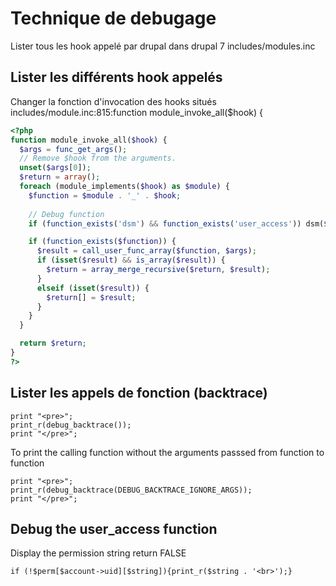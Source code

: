 # Technique de debugage

Lister tous les hook appelé par drupal 
dans drupal 7
includes/modules.inc

## Lister les différents hook appelés

Changer la fonction d'invocation des hooks
situés 
includes/module.inc:815:function module_invoke_all($hook) {


``` php
<?php 
function module_invoke_all($hook) {
  $args = func_get_args();
  // Remove $hook from the arguments.
  unset($args[0]);
  $return = array();
  foreach (module_implements($hook) as $module) {
    $function = $module . '_' . $hook;
    
    // Debug function 
    if (function_exists('dsm') && function_exists('user_access')) dsm($module . ' - ' . $hook);

    if (function_exists($function)) {
      $result = call_user_func_array($function, $args);
      if (isset($result) && is_array($result)) {
        $return = array_merge_recursive($return, $result);
      }
      elseif (isset($result)) {
        $return[] = $result;
      }
    }
  }

  return $return;
}
?>
```

## Lister les appels de fonction (backtrace)
```
print "<pre>";
print_r(debug_backtrace());
print "</pre>";
```
To print the calling function without the arguments passsed from function to function 
```
print "<pre>";
print_r(debug_backtrace(DEBUG_BACKTRACE_IGNORE_ARGS));
print "</pre>";
```


## Debug the user_access function 

Display the permission string return FALSE   
```
if (!$perm[$account->uid][$string]){print_r($string . '<br>');}
```


